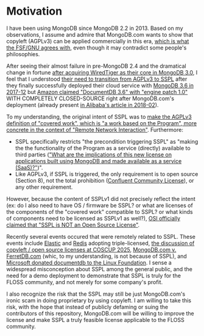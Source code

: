 # Motivation

I have been using MongoDB since MongoDB 2.2 in 2013. Based on my observations, I assume and admire that MongoDB.com wants to show that copyleft (AGPLv3) can be applied commercially in this era, [which is what the FSF/GNU agrees with](https://www.gnu.org/philosophy/selling.html), even though it may contradict some people's philosophies.

After seeing their almost failure in pre-MongoDB 2.4 and the dramatical change in fortune [after acquiring WiredTiger as their core in MongoDB 3.0](https://www.mongodb.com/company/newsroom/press-releases/wired-tiger), I feel that I understood [their need to transition from AGPLv3 to SSPL](https://www.mongodb.com/company/newsroom/press-releases/mongodb-issues-new-server-side-public-license-for-mongodb-community-server) after they finally successfully deployed their cloud service with [MongoDB 3.6 in 2017-12](https://github.com/mongodb/mongo/tree/r3.6.0) but [Amazon claimed "DocumentDB 3.6" with "engine patch 1.0"](https://docs.aws.amazon.com/documentdb/latest/developerguide/release-notes.html#release-notes.06-30-2020) WITH COMPLETELY CLOSED-SOURCE right after MongoDB.com's deployment (already present [in Alibaba's article in 2018-02](https://www.alibabacloud.com/blog/Alibaba-Cloud-Product-Comparison-for-AWS-Professionals_444958)).

To my understanding, the original intent of SSPL was to [make the AGPLv3 definition of "covered work", which is "a work based on the Program", more concrete in the context of "Remote Network Interaction"](https://lists.opensource.org/pipermail/license-review_lists.opensource.org/2018-December/003863.html). Furthermore:
* SSPL specifically restricts "the precondition triggering SSPL" as "making the the functionality of the Program as a service (directly) available to third parties (["What are the implications of this new license on applications built using MongoDB and made available as a service (SaaS)?"](https://www.mongodb.com/legal/licensing/server-side-public-license/faq))".
* Like AGPLv3, if SSPL is triggered, the only requirement is to open source (Section 8), not the total prohibition ([Confluent Community License](https://www.confluent.io/confluent-community-license/)), or any other requirement.

However, because the content of SSPLv1 did not precisely reflect the intent (ex: do I also need to have OS / firmware be SSPL? or what are licenses of the components of the "covered work" compatible to SSPL? or what kinds of components need to be licensed as SSPLv1 as well?), [OSI officially claimed that "SSPL is NOT an Open Source License"](https://opensource.org/blog/the-sspl-is-not-an-open-source-license).

Recently several events occured that were remotely related to SSPL. These events include [Elastic](https://github.com/elastic/elasticsearch/blob/v8.16.0/LICENSE.txt) and [Redis](https://github.com/redis/redis/blob/8.0.1/LICENSE.txt) adopting triple-licensed, [the discussion of copyleft / open source licenses at COSCUP 2025](https://github.com/lucienchlin/slides/blob/main/2025/20250809-COSCUP2025-Legal_Considerations_for_Open_Source_Program_Office_Collaboration.pdf), [MongoDB.com v. FerretDB.com](https://www.mongodb.com/company/blog/building-for-developers-not-imitators) (whic, to my understanding, is not because of SSPL), and [Microsoft donated documentdb to the Linux Foundation](https://opensource.microsoft.com/blog/2025/08/25/documentdb-joins-the-linux-foundation/). I sense a widespread misconception about SSPL among the general public, and the need for a demo deployment to demonstrate that SSPL is truly for the FLOSS community, and not merely for some company's profit.

I also recognize the risk that the SSPL may still be just MongoDB.com's ironic scam in doing proprietary by using copyleft. I am willing to take this risk, with the hope that instead of publicly defaming or suing the contributors of this repository, MongoDB.com will be willing to improve the license and make SSPL a truly feasible license applicable to the FLOSS community.

